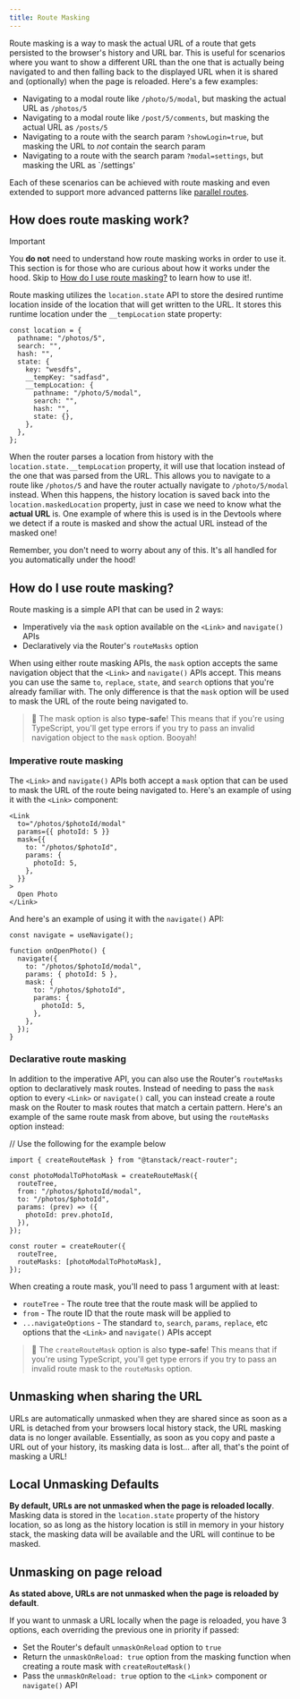 ```yaml
---
title: Route Masking
---
```


Route masking is a way to mask the actual URL of a route that gets persisted to the browser's history and URL bar. This is useful for scenarios where you want to show a different URL than the one that is actually being navigated to and then falling back to the displayed URL when it is shared and (optionally) when the page is reloaded. Here's a few examples:

- Navigating to a modal route like `/photo/5/modal`, but masking the actual URL as `/photos/5`
- Navigating to a modal route like `/post/5/comments`, but masking the actual URL as `/posts/5`
- Navigating to a route with the search param `?showLogin=true`, but masking the URL to _not_ contain the search param
- Navigating to a route with the search param `?modal=settings`, but masking the URL as `/settings'

Each of these scenarios can be achieved with route masking and even extended to support more advanced patterns like [parallel routes](../parallel-routes.md).

## How does route masking work?

> [!IMPORTANT]
> You **do not** need to understand how route masking works in order to use it. This section is for those who are curious about how it works under the hood. Skip to [How do I use route masking?](#how-do-i-use-route-masking) to learn how to use it!.

Route masking utilizes the `location.state` API to store the desired runtime location inside of the location that will get written to the URL. It stores this runtime location under the `__tempLocation` state property:

```tsx
const location = {
  pathname: "/photos/5",
  search: "",
  hash: "",
  state: {
    key: "wesdfs",
    __tempKey: "sadfasd",
    __tempLocation: {
      pathname: "/photo/5/modal",
      search: "",
      hash: "",
      state: {},
    },
  },
};
```

When the router parses a location from history with the `location.state.__tempLocation` property, it will use that location instead of the one that was parsed from the URL. This allows you to navigate to a route like `/photos/5` and have the router actually navigate to `/photo/5/modal` instead. When this happens, the history location is saved back into the `location.maskedLocation` property, just in case we need to know what the **actual URL** is. One example of where this is used is in the Devtools where we detect if a route is masked and show the actual URL instead of the masked one!

Remember, you don't need to worry about any of this. It's all handled for you automatically under the hood!

## How do I use route masking?

Route masking is a simple API that can be used in 2 ways:

- Imperatively via the `mask` option available on the `<Link>` and `navigate()` APIs
- Declaratively via the Router's `routeMasks` option

When using either route masking APIs, the `mask` option accepts the same navigation object that the `<Link>` and `navigate()` APIs accept. This means you can use the same `to`, `replace`, `state`, and `search` options that you're already familiar with. The only difference is that the `mask` option will be used to mask the URL of the route being navigated to.

> 🧠 The mask option is also **type-safe**! This means that if you're using TypeScript, you'll get type errors if you try to pass an invalid navigation object to the `mask` option. Booyah!

### Imperative route masking

The `<Link>` and `navigate()` APIs both accept a `mask` option that can be used to mask the URL of the route being navigated to. Here's an example of using it with the `<Link>` component:

```tsx
<Link
  to="/photos/$photoId/modal"
  params={{ photoId: 5 }}
  mask={{
    to: "/photos/$photoId",
    params: {
      photoId: 5,
    },
  }}
>
  Open Photo
</Link>
```

And here's an example of using it with the `navigate()` API:

```tsx
const navigate = useNavigate();

function onOpenPhoto() {
  navigate({
    to: "/photos/$photoId/modal",
    params: { photoId: 5 },
    mask: {
      to: "/photos/$photoId",
      params: {
        photoId: 5,
      },
    },
  });
}
```

### Declarative route masking

In addition to the imperative API, you can also use the Router's `routeMasks` option to declaratively mask routes. Instead of needing to pass the `mask` option to every `<Link>` or `navigate()` call, you can instead create a route mask on the Router to mask routes that match a certain pattern. Here's an example of the same route mask from above, but using the `routeMasks` option instead:

// Use the following for the example below

```tsx
import { createRouteMask } from "@tanstack/react-router";

const photoModalToPhotoMask = createRouteMask({
  routeTree,
  from: "/photos/$photoId/modal",
  to: "/photos/$photoId",
  params: (prev) => ({
    photoId: prev.photoId,
  }),
});

const router = createRouter({
  routeTree,
  routeMasks: [photoModalToPhotoMask],
});
```

When creating a route mask, you'll need to pass 1 argument with at least:

- `routeTree` - The route tree that the route mask will be applied to
- `from` - The route ID that the route mask will be applied to
- `...navigateOptions` - The standard `to`, `search`, `params`, `replace`, etc options that the `<Link>` and `navigate()` APIs accept

> 🧠 The `createRouteMask` option is also **type-safe**! This means that if you're using TypeScript, you'll get type errors if you try to pass an invalid route mask to the `routeMasks` option.

## Unmasking when sharing the URL

URLs are automatically unmasked when they are shared since as soon as a URL is detached from your browsers local history stack, the URL masking data is no longer available. Essentially, as soon as you copy and paste a URL out of your history, its masking data is lost... after all, that's the point of masking a URL!

## Local Unmasking Defaults

**By default, URLs are not unmasked when the page is reloaded locally**. Masking data is stored in the `location.state` property of the history location, so as long as the history location is still in memory in your history stack, the masking data will be available and the URL will continue to be masked.

## Unmasking on page reload

**As stated above, URLs are not unmasked when the page is reloaded by default**.

If you want to unmask a URL locally when the page is reloaded, you have 3 options, each overriding the previous one in priority if passed:

- Set the Router's default `unmaskOnReload` option to `true`
- Return the `unmaskOnReload: true` option from the masking function when creating a route mask with `createRouteMask()`
- Pass the `unmaskOnReload: true` option to the `<Link`> component or `navigate()` API
